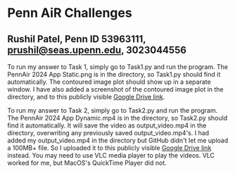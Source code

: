 # Penn AiR Challenges
## Rushil Patel, Penn ID 53963111, prushil@seas.upenn.edu, 3023044556

To run my answer to Task 1, simply go to Task1.py and run the program. The PennAir 2024 App Static.png is in the directory, so Task1.py should find it automatically. The contoured image plot should show up in a separate window. I have also added a screenshot of the contoured image plot in the directory, and to this publicly visible [Google Drive link](https://drive.google.com/file/d/1FU77AWc6vcadLCE2v581Dq6dNyxXZBQq/view?usp=drive_link). 

To run my answer to Task 2, simply go to Task2.py and run the program. The PennAir 2024 App Dynamic.mp4 is in the directory, so Task2.py should find it automatically. It will save the video as output_video.mp4 in the directory, overwriting any previously saved output_video.mp4's. I had added my output_video.mp4 in the directory but GitHub didn't let me upload a 100MB+ file. So I uploaded it to this publicly visible [Google Drive link](https://drive.google.com/file/d/1WzrpGs_gY4ef89lSSR8APVyYfbuHUl-I/view?usp=drive_link) instead. You may need to use VLC media player to play the videos. VLC worked for me, but MacOS's QuickTime Player did not. 

